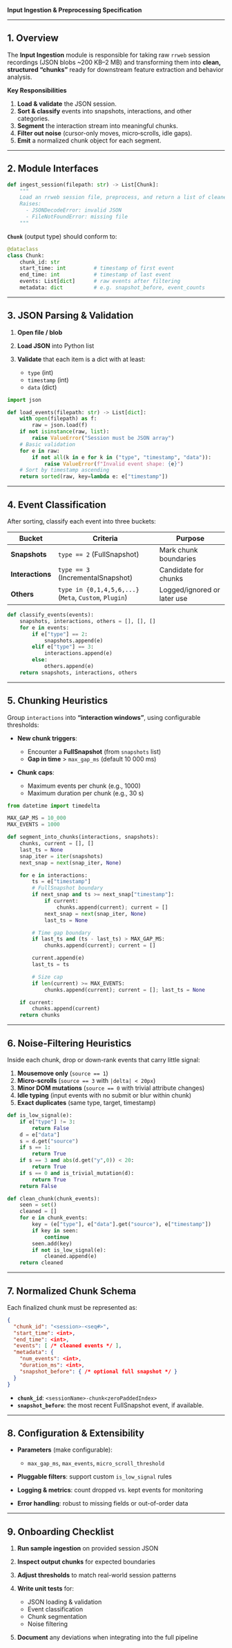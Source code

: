 **Input Ingestion & Preprocessing Specification**

---

## 1. Overview

The **Input Ingestion** module is responsible for taking raw `rrweb` session recordings (JSON blobs \~200 KB–2 MB) and transforming them into **clean, structured “chunks”** ready for downstream feature extraction and behavior analysis.

**Key Responsibilities**

1. **Load & validate** the JSON session.
2. **Sort & classify** events into snapshots, interactions, and other categories.
3. **Segment** the interaction stream into meaningful chunks.
4. **Filter out noise** (cursor-only moves, micro‐scrolls, idle gaps).
5. **Emit** a normalized chunk object for each segment.

---

## 2. Module Interfaces

```python
def ingest_session(filepath: str) -> List[Chunk]:
    """
    Load an rrweb session file, preprocess, and return a list of cleaned chunks.
    Raises:
      - JSONDecodeError: invalid JSON
      - FileNotFoundError: missing file
    """
```

**`Chunk`** (output type) should conform to:

```python
@dataclass
class Chunk:
    chunk_id: str
    start_time: int         # timestamp of first event
    end_time: int           # timestamp of last event
    events: List[dict]      # raw events after filtering
    metadata: dict          # e.g. snapshot_before, event_counts
```

---

## 3. JSON Parsing & Validation

1. **Open file / blob**
2. **Load JSON** into Python list
3. **Validate** that each item is a dict with at least:

   * `type` (int)
   * `timestamp` (int)
   * `data` (dict)

```python
import json

def load_events(filepath: str) -> List[dict]:
    with open(filepath) as f:
        raw = json.load(f)
    if not isinstance(raw, list):
        raise ValueError("Session must be JSON array")
    # Basic validation
    for e in raw:
        if not all(k in e for k in ("type", "timestamp", "data")):
            raise ValueError(f"Invalid event shape: {e}")
    # Sort by timestamp ascending
    return sorted(raw, key=lambda e: e["timestamp"])
```

---

## 4. Event Classification

After sorting, classify each event into three buckets:

| Bucket           | Criteria                                               | Purpose                     |
| ---------------- | ------------------------------------------------------ | --------------------------- |
| **Snapshots**    | `type == 2`  (FullSnapshot)                            | Mark chunk boundaries       |
| **Interactions** | `type == 3`  (IncrementalSnapshot)                     | Candidate for chunks        |
| **Others**       | `type in {0,1,4,5,6,...}` (`Meta`, `Custom`, `Plugin`) | Logged/ignored or later use |

```python
def classify_events(events):
    snapshots, interactions, others = [], [], []
    for e in events:
        if e["type"] == 2:
            snapshots.append(e)
        elif e["type"] == 3:
            interactions.append(e)
        else:
            others.append(e)
    return snapshots, interactions, others
```

---

## 5. Chunking Heuristics

Group `interactions` into **“interaction windows”**, using configurable thresholds:

* **New chunk triggers**:

  * Encounter a **FullSnapshot** (from `snapshots` list)
  * **Gap in time** > `max_gap_ms` (default 10 000 ms)
* **Chunk caps**:

  * Maximum events per chunk (e.g., 1000)
  * Maximum duration per chunk (e.g., 30 s)

```python
from datetime import timedelta

MAX_GAP_MS = 10_000
MAX_EVENTS = 1000

def segment_into_chunks(interactions, snapshots):
    chunks, current = [], []
    last_ts = None
    snap_iter = iter(snapshots)
    next_snap = next(snap_iter, None)

    for e in interactions:
        ts = e["timestamp"]
        # FullSnapshot boundary
        if next_snap and ts >= next_snap["timestamp"]:
            if current:
                chunks.append(current); current = []
            next_snap = next(snap_iter, None)
            last_ts = None

        # Time gap boundary
        if last_ts and (ts - last_ts) > MAX_GAP_MS:
            chunks.append(current); current = []

        current.append(e)
        last_ts = ts

        # Size cap
        if len(current) >= MAX_EVENTS:
            chunks.append(current); current = []; last_ts = None

    if current:
        chunks.append(current)
    return chunks
```

---

## 6. Noise-Filtering Heuristics

Inside each chunk, drop or down-rank events that carry little signal:

1. **Mousemove only** (`source == 1`)
2. **Micro-scrolls** (`source == 3` with `|delta| < 20px`)
3. **Minor DOM mutations** (`source == 0` with trivial attribute changes)
4. **Idle typing** (input events with no submit or blur within chunk)
5. **Exact duplicates** (same type, target, timestamp)

```python
def is_low_signal(e):
    if e["type"] != 3:
        return False
    d = e["data"]
    s = d.get("source")
    if s == 1:
        return True
    if s == 3 and abs(d.get("y",0)) < 20:
        return True
    if s == 0 and is_trivial_mutation(d):
        return True
    return False

def clean_chunk(chunk_events):
    seen = set()
    cleaned = []
    for e in chunk_events:
        key = (e["type"], e["data"].get("source"), e["timestamp"])
        if key in seen:
            continue
        seen.add(key)
        if not is_low_signal(e):
            cleaned.append(e)
    return cleaned
```

---

## 7. Normalized Chunk Schema

Each finalized chunk must be represented as:

```json
{
  "chunk_id": "<session>-<seq#>",
  "start_time": <int>,
  "end_time": <int>,
  "events": [ /* cleaned events */ ],
  "metadata": {
    "num_events": <int>,
    "duration_ms": <int>,
    "snapshot_before": { /* optional full snapshot */ }
  }
}
```

* **`chunk_id`**: `<sessionName>-chunk<zeroPaddedIndex>`
* **`snapshot_before`**: the most recent FullSnapshot event, if available.

---

## 8. Configuration & Extensibility

* **Parameters** (make configurable):

  * `max_gap_ms`, `max_events`, `micro_scroll_threshold`
* **Pluggable filters**: support custom `is_low_signal` rules
* **Logging & metrics**: count dropped vs. kept events for monitoring
* **Error handling**: robust to missing fields or out-of-order data

---

## 9. Onboarding Checklist

1. **Run sample ingestion** on provided session JSON
2. **Inspect output chunks** for expected boundaries
3. **Adjust thresholds** to match real-world session patterns
4. **Write unit tests** for:

   * JSON loading & validation
   * Event classification
   * Chunk segmentation
   * Noise filtering
5. **Document** any deviations when integrating into the full pipeline

